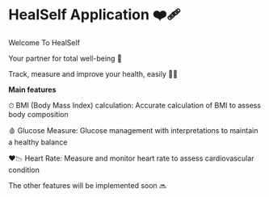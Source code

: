# HealSelf Application ❤️‍🩹

Welcome To HealSelf

Your partner for total well-being 💓

Track, measure and improve your health, easily 👨‍⚕

    

**Main features**

  ⏱ BMI (Body Mass Index) calculation: Accurate calculation of BMI to assess body composition
  
  🩸 Glucose Measure: Glucose management with interpretations to maintain a healthy balance
  
  ❤️📉 Heart Rate: Measure and monitor heart rate to assess cardiovascular condition

  The other features will be implemented soon 🔜
